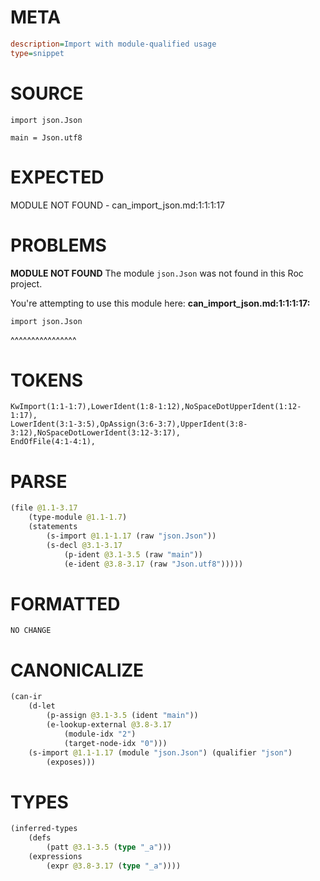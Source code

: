 # META
~~~ini
description=Import with module-qualified usage
type=snippet
~~~
# SOURCE
~~~roc
import json.Json

main = Json.utf8
~~~
# EXPECTED
MODULE NOT FOUND - can_import_json.md:1:1:1:17
# PROBLEMS
**MODULE NOT FOUND**
The module `json.Json` was not found in this Roc project.

You're attempting to use this module here:
**can_import_json.md:1:1:1:17:**
```roc
import json.Json
```
^^^^^^^^^^^^^^^^


# TOKENS
~~~zig
KwImport(1:1-1:7),LowerIdent(1:8-1:12),NoSpaceDotUpperIdent(1:12-1:17),
LowerIdent(3:1-3:5),OpAssign(3:6-3:7),UpperIdent(3:8-3:12),NoSpaceDotLowerIdent(3:12-3:17),
EndOfFile(4:1-4:1),
~~~
# PARSE
~~~clojure
(file @1.1-3.17
	(type-module @1.1-1.7)
	(statements
		(s-import @1.1-1.17 (raw "json.Json"))
		(s-decl @3.1-3.17
			(p-ident @3.1-3.5 (raw "main"))
			(e-ident @3.8-3.17 (raw "Json.utf8")))))
~~~
# FORMATTED
~~~roc
NO CHANGE
~~~
# CANONICALIZE
~~~clojure
(can-ir
	(d-let
		(p-assign @3.1-3.5 (ident "main"))
		(e-lookup-external @3.8-3.17
			(module-idx "2")
			(target-node-idx "0")))
	(s-import @1.1-1.17 (module "json.Json") (qualifier "json")
		(exposes)))
~~~
# TYPES
~~~clojure
(inferred-types
	(defs
		(patt @3.1-3.5 (type "_a")))
	(expressions
		(expr @3.8-3.17 (type "_a"))))
~~~
